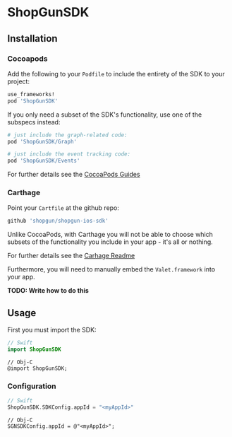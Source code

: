 # ShopGunSDK

## Installation

### Cocoapods
Add the following to your `Podfile` to include the entirety of the SDK to your project:

```ruby
use_frameworks!
pod 'ShopGunSDK'
```

If you only need a subset of the SDK's functionality, use one of the subspecs instead: 

```ruby
# just include the graph-related code:
pod 'ShopGunSDK/Graph'

# just include the event tracking code:
pod 'ShopGunSDK/Events'
```

For further details see the [CocoaPods Guides](https://guides.cocoapods.org/)


### Carthage

Point your `Cartfile` at the github repo:

```ruby
github 'shopgun/shopgun-ios-sdk'
```

Unlike CocoaPods, with Carthage you will not be able to choose which subsets of the functionality you include in your app - it's all or nothing.

For further details see the [Carhage Readme](https://guides.cocoapods.org/)

Furthermore, you will need to manually embed the `Valet.framework` into your app.

**TODO: Write how to do this**


## Usage

First you must import the SDK:

```swift
// Swift
import ShopGunSDK
```
```objc 
// Obj-C
@import ShopGunSDK;
```


### Configuration


```swift
// Swift
ShopGunSDK.SDKConfig.appId = "<myAppId>"
```
```objc
// Obj-C
SGNSDKConfig.appId = @"<myAppId>";
```


